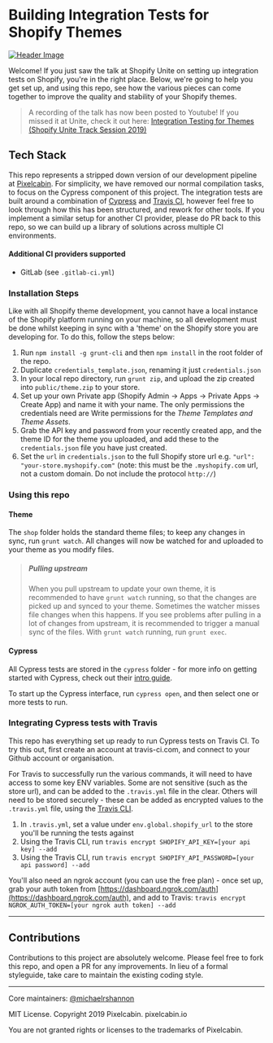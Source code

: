 # Building Integration Tests for Shopify Themes

[![Header Image](https://i.imgur.com/Fc0qEdr.jpg)](http://bit.ly/pixelcabin-unite-gh)

Welcome! If you just saw the talk at Shopify Unite on setting up integration tests on Shopify, you're in the right place. Below, we're going to help you get set up, and using this repo, see how the various pieces can come together to improve the quality and stability of your Shopify themes.

> A recording of the talk has now been posted to Youtube! If you missed it at Unite, check it out here: [Integration Testing for Themes (Shopify Unite Track Session 2019)
](http://bit.ly/pixelcabin-unite-gh)

## Tech Stack

This repo represents a stripped down version of our development pipeline at [Pixelcabin](https://pixelcabin.io). For simplicity, we have removed our normal compilation tasks, to focus on the Cypress component of this project. The integration tests are built around a combination of [Cypress](https://cypress.io) and [Travis CI](https://travis-ci.com), however feel free to look through how this has been structured, and rework for other tools. If you implement a similar setup for another CI provider, please do PR back to this repo, so we can build up a library of solutions across multiple CI environments.

#### Additional CI providers supported
* GitLab (see `.gitlab-ci.yml`)

### Installation Steps
Like with all Shopify theme development, you cannot have a local instance of the Shopify platform running on your machine, so all development must be done whilst keeping in sync with a 'theme' on the Shopify store you are developing for. To do this, follow the steps below:

1. Run `npm install -g grunt-cli` and then `npm install` in the root folder of the repo.
1. Duplicate `credentials_template.json`, renaming it just `credentials.json`
1. In your local repo directory, run `grunt zip`, and upload the zip created into `public/theme.zip` to your store.
1. Set up your own Private app (Shopify Admin -> Apps -> Private Apps -> Create App) and name it with your name. The only permissions the credentials need are Write permissions for the *Theme Templates and Theme Assets*.
1. Grab the API key and password from your recently created app, and the theme ID for the theme you uploaded, and add these to the `credentials.json` file you have just created.
1. Set the `url` in `credentials.json` to the full Shopify store url e.g. `"url": "your-store.myshopify.com"` (note: this must be the `.myshopify.com` url, not a custom domain. Do not include the protocol `http://`)

### Using this repo

#### Theme
The `shop` folder holds the standard theme files; to keep any changes in sync, run `grunt watch`. All changes will now be watched for and uploaded to your theme as you modify files.

> ##### Pulling upstream
>
> When you pull upstream to update your own theme, it is recommended to have `grunt watch` running, so that the changes are picked up and synced to your theme.
Sometimes the watcher misses file changes when this happens. If you see problems after pulling in a lot of changes from upstream, it is recommended to trigger a manual sync of the files. With `grunt watch` running, run `grunt exec`.

#### Cypress
All Cypress tests are stored in the `cypress` folder - for more info on getting started with Cypress, check out their [intro guide](https://docs.cypress.io/guides/overview/why-cypress.html#In-a-nutshell).

To start up the Cypress interface, run `cypress open`, and then select one or more tests to run.

### Integrating Cypress tests with Travis
This repo has everything set up ready to run Cypress tests on Travis CI. To try this out, first create an account at travis-ci.com, and connect to your Github account or organisation.

For Travis to successfully run the various commands, it will need to have access to some key ENV variables. Some are not sensitive (such as the store url), and can be added to the `.travis.yml` file in the clear. Others will need to be stored securely - these can be added as encrypted values to the `.travis.yml` file, using the [Travis CLI](https://docs.travis-ci.com/user/environment-variables/#encrypting-environment-variables).

1. In `.travis.yml`, set a value under `env.global.shopify_url` to the store you'll be running the tests against
1. Using the Travis CLI, run `travis encrypt SHOPIFY_API_KEY=[your api key] --add`
1. Using the Travis CLI, run `travis encrypt SHOPIFY_API_PASSWORD=[your api password] --add`

You'll also need an ngrok account (you can use the free plan) - once set up, grab your auth token from [https://dashboard.ngrok.com/auth](https://dashboard.ngrok.com/auth), and add to Travis: `travis encrypt NGROK_AUTH_TOKEN=[your ngrok auth token] --add`

-----

## Contributions
Contributions to this project are absolutely welcome. Please feel free to fork this repo, and open a PR for any improvements.
In lieu of a formal styleguide, take care to maintain the existing coding style.

-----

Core maintainers: [@michaelrshannon](https://github.com/michaelrshannon/)

MIT License. Copyright 2019 Pixelcabin. pixelcabin.io

You are not granted rights or licenses to the trademarks of Pixelcabin.
